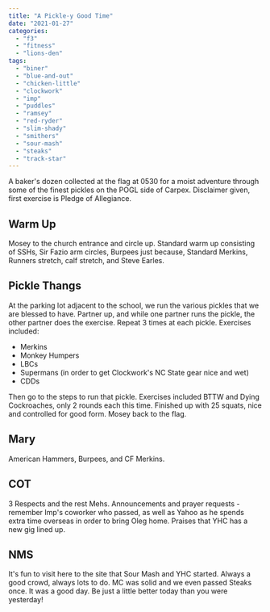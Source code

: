 ```yaml
---
title: "A Pickle-y Good Time"
date: "2021-01-27"
categories: 
  - "f3"
  - "fitness"
  - "lions-den"
tags: 
  - "biner"
  - "blue-and-out"
  - "chicken-little"
  - "clockwork"
  - "imp"
  - "puddles"
  - "ramsey"
  - "red-ryder"
  - "slim-shady"
  - "smithers"
  - "sour-mash"
  - "steaks"
  - "track-star"
---
```


A baker's dozen collected at the flag at 0530 for a moist adventure through some of the finest pickles on the POGL side of Carpex. Disclaimer given, first exercise is Pledge of Allegiance.

## Warm Up

Mosey to the church entrance and circle up. Standard warm up consisting of SSHs, Sir Fazio arm circles, Burpees just because, Standard Merkins, Runners stretch, calf stretch, and Steve Earles.

## Pickle Thangs

At the parking lot adjacent to the school, we run the various pickles that we are blessed to have. Partner up, and while one partner runs the pickle, the other partner does the exercise. Repeat 3 times at each pickle. Exercises included:

- Merkins
- Monkey Humpers
- LBCs
- Supermans (in order to get Clockwork's NC State gear nice and wet)
- CDDs

Then go to the steps to run that pickle. Exercises included BTTW and Dying Cockroaches, only 2 rounds each this time. Finished up with 25 squats, nice and controlled for good form. Mosey back to the flag.

## Mary

American Hammers, Burpees, and CF Merkins.

## COT

3 Respects and the rest Mehs. Announcements and prayer requests - remember Imp's coworker who passed, as well as Yahoo as he spends extra time overseas in order to bring Oleg home. Praises that YHC has a new gig lined up.

## NMS

It's fun to visit here to the site that Sour Mash and YHC started. Always a good crowd, always lots to do. MC was solid and we even passed Steaks once. It was a good day. Be just a little better today than you were yesterday!
